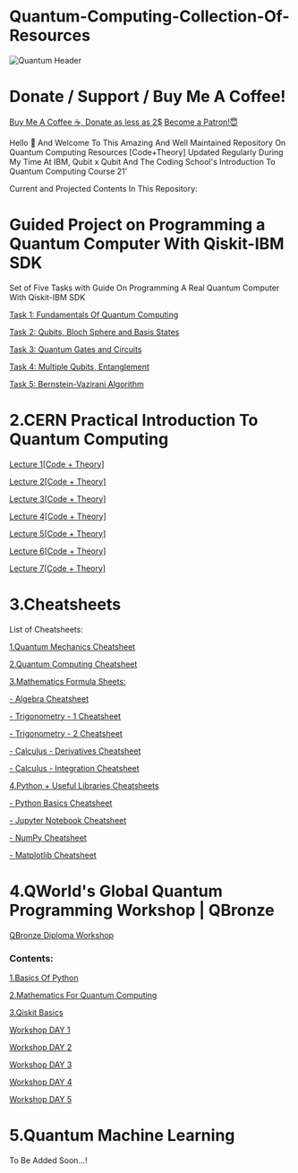 # Quantum-Computing-Collection-Of-Resources
![Quantum Header](https://github.com/aryashah2k/Quantum-Computing-Collection-Of-Resources/blob/main/assets/Quantum%20Header.png)

# Donate / Support / Buy Me A Coffee!

<a href="https://ko-fi.com/aryashah">Buy Me A Coffee ☕, Donate as less as 2$</a>
<a href="https://www.patreon.com/bePatron?u=45451225" data-patreon-widget-type="become-patron-button">Become a Patron!😇</a>

Hello 👋 And Welcome To This Amazing And Well Maintained Repository On Quantum Computing Resources [Code+Theory] Updated Regularly During My Time At IBM, Qubit x Qubit And The Coding School's Introduction To Quantum Computing Course 21'

Current and Projected Contents In This Repository:

# Guided Project on Programming a Quantum Computer With Qiskit-IBM SDK

Set of Five Tasks with Guide On Programming A Real Quantum Computer With Qiskit-IBM SDK
	
<a href="https://github.com/aryashah2k/Quantum-Computing-Collection-Of-Resources/tree/main/Guided%20Project%20-%20Programming%20a%20Quantum%20Computer%20with%20Qiskit%20-%20IBM%20SDK/Task%201">Task 1: Fundamentals Of Quantum Computing</a>

<a href="https://github.com/aryashah2k/Quantum-Computing-Collection-Of-Resources/tree/main/Guided%20Project%20-%20Programming%20a%20Quantum%20Computer%20with%20Qiskit%20-%20IBM%20SDK/Task%202">Task 2: Qubits, Bloch Sphere and Basis States</a>	

<a href="https://github.com/aryashah2k/Quantum-Computing-Collection-Of-Resources/tree/main/Guided%20Project%20-%20Programming%20a%20Quantum%20Computer%20with%20Qiskit%20-%20IBM%20SDK/Task%203">Task 3: Quantum Gates and Circuits</a>	

<a href="https://github.com/aryashah2k/Quantum-Computing-Collection-Of-Resources/tree/main/Guided%20Project%20-%20Programming%20a%20Quantum%20Computer%20with%20Qiskit%20-%20IBM%20SDK/Task%204">Task 4: Multiple Qubits, Entanglement</a>

<a href="https://github.com/aryashah2k/Quantum-Computing-Collection-Of-Resources/tree/main/Guided%20Project%20-%20Programming%20a%20Quantum%20Computer%20with%20Qiskit%20-%20IBM%20SDK/Task%205">Task 5: Bernstein-Vazirani Algorithm</a>

# 2.CERN Practical Introduction To Quantum Computing

<a href="https://github.com/aryashah2k/Quantum-Computing-Collection-Of-Resources/tree/main/CERN%20-%20Practical%20Introduction%20To%20Quantum%20Computing/Lecture%201%20Resources">Lecture 1[Code + Theory]</a>	

<a href="https://github.com/aryashah2k/Quantum-Computing-Collection-Of-Resources/tree/main/CERN%20-%20Practical%20Introduction%20To%20Quantum%20Computing/Lecture%202%20Resources">Lecture 2[Code + Theory]</a>	
	
<a href="https://github.com/aryashah2k/Quantum-Computing-Collection-Of-Resources/tree/main/CERN%20-%20Practical%20Introduction%20To%20Quantum%20Computing/Lecture%203%20Resources">Lecture 3[Code + Theory]</a>

<a href="https://github.com/aryashah2k/Quantum-Computing-Collection-Of-Resources/tree/main/CERN%20-%20Practical%20Introduction%20To%20Quantum%20Computing/Lecture%204%20Resources">Lecture 4[Code + Theory]</a>	

<a href="https://github.com/aryashah2k/Quantum-Computing-Collection-Of-Resources/tree/main/CERN%20-%20Practical%20Introduction%20To%20Quantum%20Computing/Lecture%205%20Resources">Lecture 5[Code + Theory]</a>
	
<a href="https://github.com/aryashah2k/Quantum-Computing-Collection-Of-Resources/tree/main/CERN%20-%20Practical%20Introduction%20To%20Quantum%20Computing/Lecture%206%20Resources">Lecture 6[Code + Theory]</a>

<a href="https://github.com/aryashah2k/Quantum-Computing-Collection-Of-Resources/tree/main/CERN%20-%20Practical%20Introduction%20To%20Quantum%20Computing/Lecture%207%20Resources">Lecture 7[Code + Theory]</a>

# 3.Cheatsheets

List of Cheatsheets:

<a href="https://github.com/aryashah2k/Quantum-Computing-Collection-Of-Resources/tree/main/Topic-Wise%20Cheatsheets/Quantum%20Mechanics%20Cheatsheet">1.Quantum Mechanics Cheatsheet</a>

<a href="https://github.com/aryashah2k/Quantum-Computing-Collection-Of-Resources/tree/main/Topic-Wise%20Cheatsheets/Quantum%20Computing%20Cheatsheet">2.Quantum Computing Cheatsheet</a>

<a href="https://github.com/aryashah2k/Quantum-Computing-Collection-Of-Resources/tree/main/Topic-Wise%20Cheatsheets/Mathematics%20Formula%20Sheets">3.Mathematics Formula Sheets:</a>

<a href="https://github.com/aryashah2k/Quantum-Computing-Collection-Of-Resources/blob/main/Topic-Wise%20Cheatsheets/Mathematics%20Formula%20Sheets/assets/Algebra%20Sheet%20Snip.jpg">- Algebra Cheatsheet</a>

<a href="https://github.com/aryashah2k/Quantum-Computing-Collection-Of-Resources/blob/main/Topic-Wise%20Cheatsheets/Mathematics%20Formula%20Sheets/assets/Trigonometry%20Sheet%20Snip%201.jpg">- Trigonometry - 1 Cheatsheet</a>

<a href="https://github.com/aryashah2k/Quantum-Computing-Collection-Of-Resources/blob/main/Topic-Wise%20Cheatsheets/Mathematics%20Formula%20Sheets/assets/Trigonometry%20Sheet%20Snip%202.jpg">- Trigonometry - 2 Cheatsheet</a>

<a href="https://github.com/aryashah2k/Quantum-Computing-Collection-Of-Resources/blob/main/Topic-Wise%20Cheatsheets/Mathematics%20Formula%20Sheets/assets/Calculus%20Derivatives%20Snip.jpg">- Calculus - Derivatives Cheatsheet</a>

<a href="https://github.com/aryashah2k/Quantum-Computing-Collection-Of-Resources/blob/main/Topic-Wise%20Cheatsheets/Mathematics%20Formula%20Sheets/assets/Calculus%20Integration%20Snip.jpg">- Calculus - Integration Cheatsheet</a>

<a href="https://github.com/aryashah2k/Quantum-Computing-Collection-Of-Resources/tree/main/Topic-Wise%20Cheatsheets/Python%20%2B%20Useful%20Libraries%20Cheatsheets">4.Python + Useful Libraries Cheatsheets</a>

<a href="https://github.com/aryashah2k/Quantum-Computing-Collection-Of-Resources/blob/main/Topic-Wise%20Cheatsheets/Python%20%2B%20Useful%20Libraries%20Cheatsheets/assets/Python%20Basics.jpg">- Python Basics Cheatsheet</a>

<a href="https://github.com/aryashah2k/Quantum-Computing-Collection-Of-Resources/blob/main/Topic-Wise%20Cheatsheets/Python%20%2B%20Useful%20Libraries%20Cheatsheets/assets/Jupyter%20Notebooks.jpg">- Jupyter Notebook Cheatsheet</a>

<a href="https://github.com/aryashah2k/Quantum-Computing-Collection-Of-Resources/blob/main/Topic-Wise%20Cheatsheets/Python%20%2B%20Useful%20Libraries%20Cheatsheets/assets/Numpy.jpg">- NumPy Cheatsheet</a>

<a href="https://github.com/aryashah2k/Quantum-Computing-Collection-Of-Resources/blob/main/Topic-Wise%20Cheatsheets/Python%20%2B%20Useful%20Libraries%20Cheatsheets/assets/Matplotlib.jpg">- Matplotlib Cheatsheet</a>

# 4.QWorld's Global Quantum Programming Workshop | QBronze

<a href="https://github.com/aryashah2k/Quantum-Computing-Collection-Of-Resources/tree/main/QWorld's%20Global%20Quantum%20Programming%20Workshop">QBronze Diploma Workshop</a>

### Contents:

<a href="https://github.com/aryashah2k/Quantum-Computing-Collection-Of-Resources/tree/main/QWorld's%20Global%20Quantum%20Programming%20Workshop/Basics%20Of%20Python">1.Basics Of Python</a>

<a href="https://github.com/aryashah2k/Quantum-Computing-Collection-Of-Resources/tree/main/QWorld's%20Global%20Quantum%20Programming%20Workshop/Mathematics%20For%20Quantum%20Computing">2.Mathematics For Quantum Computing</a>

<a href="https://github.com/aryashah2k/Quantum-Computing-Collection-Of-Resources/tree/main/QWorld's%20Global%20Quantum%20Programming%20Workshop">3.Qiskit Basics</a>

<a href="https://github.com/aryashah2k/Quantum-Computing-Collection-Of-Resources/tree/main/QWorld's%20Global%20Quantum%20Programming%20Workshop/DAY%201">Workshop DAY 1</a>

<a href="https://github.com/aryashah2k/Quantum-Computing-Collection-Of-Resources/tree/main/QWorld's%20Global%20Quantum%20Programming%20Workshop/DAY%202">Workshop DAY 2</a>

<a href="https://github.com/aryashah2k/Quantum-Computing-Collection-Of-Resources/tree/main/QWorld's%20Global%20Quantum%20Programming%20Workshop/DAY%203">Workshop DAY 3</a>

<a href="https://github.com/aryashah2k/Quantum-Computing-Collection-Of-Resources/tree/main/QWorld's%20Global%20Quantum%20Programming%20Workshop/DAY%204">Workshop DAY 4</a>

<a href="https://github.com/aryashah2k/Quantum-Computing-Collection-Of-Resources/tree/main/QWorld's%20Global%20Quantum%20Programming%20Workshop/DAY%205%20%2B%20DAY%206">Workshop DAY 5</a>

# 5.Quantum Machine Learning

To Be Added Soon...!



